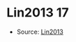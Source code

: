 <a name="material" />

# Lin2013 17
<script type="application/ld+json">
  {
    "@context": "https://schema.org/",
    "@type": "ChemicalSubstance",
    "http://purl.org/dc/terms/conformsTo":
      {
        "@type": "CreativeWork",
        "@id": "https://bioschemas.org/profiles/ChemicalSubstance/0.4-RELEASE/"
      },
    "@id": "https://egonw.github.io/nanowiki/nanowiki464.html#material",
    "name": "Lin2013 17",
    "sameAs": "http://127.0.0.1/mediawiki/index.php/Special:URIResolver/Lin2013_17"
  }
</script>


* Source: [Lin2013](Lin2013.md)
